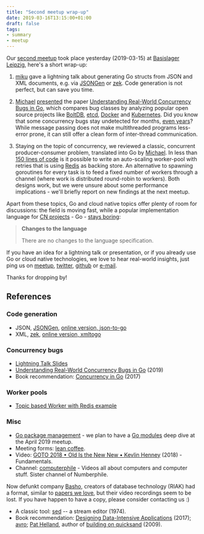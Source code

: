 ```yaml
---
title: "Second meetup wrap-up"
date: 2019-03-16T13:15:00+01:00
draft: false
tags:
- summary
- meetup
---
```


Our [second
meetup](https://www.meetup.com/Leipzig-Golang-and-Cloud/events/259045114/) took
place yesterday (2019-03-15) at [Basislager Leipzig](https://www.basislager.co), here's a
short wrap-up:

1. [miku](https://github.com/miku) gave a lightning talk about generating
   Go structs from JSON and XML documents, e.g. via
[JSONGen](https://github.com/bemasher/JSONGen) or
[zek](https://github.com/miku/zek). Code generation is not perfect, but can
save you time.

2. [Michael](https://www.meetup.com/Leipzig-Golang-and-Cloud/members/201296430)
   [presented](https://speakerdeck.com/embano1/concurrency-bugs-in-go-go-meetup-leipzig-03-15-2019-gasch) the paper [Understanding Real-World Concurrency Bugs in
Go](https://songlh.github.io/paper/go-study.pdf), which compares bug classes by
analyzing popular open source projects like
[BoltDB](https://github.com/etcd-io/bbolt),
[etcd](https://github.com/etcd-io/etcd), [Docker](https://github.com/docker)
and [Kubernetes](https://kubernetes.io/). Did you know that some concurrency
bugs stay undetected for months, [even
years](https://speakerdeck.com/embano1/concurrency-bugs-in-go-go-meetup-leipzig-03-15-2019-gasch?slide=10)?
While message passing does not make multithreaded programs less-error prone, it
can still offer a clean form of inter-thread communication.

3. Staying on the topic of concurrency, we reviewed a classic, concurrent
   producer-consumer problem, translated into Go by
[Michael](https://github.com/panzerdev). In less than [150 lines of
code](https://gist.github.com/panzerdev/cf8278b346770814088c006643f9bfd1) is it
possible to write an auto-scaling worker-pool with retries that is using [Redis](https://redis.io/)
as backing store. An alternative to spawning goroutines for every task is to
feed a fixed number of workers through a channel (where work is distributed
round-robin to workers). Both designs work, but we were unsure about some
performance implications - we'll briefly report on new findings at the next
meetup.

Apart from these topics, Go and cloud native topics offer plenty of room for
discussions: the field is moving fast, while a popular implementation language
for [CN projects](https://landscape.cncf.io/) - Go - [stays boring](https://golang.org/doc/go1.12):

> **Changes to the language**
>
> There are no changes to the language specification.

If you have an idea for a lightning talk or presentation, or if you already use
Go or cloud native technologies, we love to hear real-world insights, just ping us on
[meetup](https://www.meetup.com/Leipzig-Golang-and-Cloud/),
[twitter](https://twitter.com/golang_leipzig),
[github](https://github.com/golang-leipzig) or
[e-mail](mailto:martin.czygan@gmail.com).

Thanks for dropping by!

## References

### Code generation

* JSON, [JSONGen](https://github.com/bemasher/JSONGen), [online version, json-to-go](https://mholt.github.io/json-to-go/)
* XML, [zek](https://github.com/miku/zek), [online version, xmltogo](https://www.onlinetool.io/xmltogo/)

### Concurrency bugs

* [Lightning Talk Slides](https://speakerdeck.com/embano1/concurrency-bugs-in-go-go-meetup-leipzig-03-15-2019-gasch)
* [Understanding Real-World Concurrency Bugs in Go](https://songlh.github.io/paper/go-study.pdf) (2019)
* Book recommendation: [Concurrency in Go](https://www.oreilly.com/library/view/concurrency-in-go/9781491941294/) (2017)

### Worker pools

* [Topic based Worker with Redis example](https://gist.github.com/panzerdev/cf8278b346770814088c006643f9bfd1)

### Misc

* [Go package management](https://github.com/golang/go/wiki/PackageManagementTools) - we plan to have a [Go modules](https://github.com/golang/go/wiki/Modules) deep dive at the April 2019 meetup.
* Meeting forms: [lean coffee](http://leancoffee.org/).
* Video: [GOTO 2018 • Old Is the New New • Kevlin Henney](https://www.youtube.com/watch?v=AbgsfeGvg3E) (2018) - Fundamentals.
* Channel: [computerphile](https://www.youtube.com/channel/UC9-y-6csu5WGm29I7JiwpnA) - Videos all about computers and computer stuff. Sister channel of Numberphile.

Now defunkt company [Basho](https://en.wikipedia.org/wiki/Basho_Technologies),
creators of database technology (RIAK) had a format, similar to [papers we
love](https://paperswelove.org/), but their video recordings seem to be lost.
If you have happen to have a copy, please consider contacting us :)

* A classic tool: [sed](https://www.gnu.org/software/sed/manual/sed.html) -- a stream editor (1974).
* Book recommendation: [Designing Data-Intensive
  Applications](https://dataintensive.net/) (2017);
[avro](https://en.wikipedia.org/wiki/Apache_Avro); [Pat
Helland](https://dblp.uni-trier.de/pers/hd/h/Helland:Pat), author of [building
on quicksand](http://db.cs.berkeley.edu/cs286/papers/quicksand-cidr2009.pdf) (2009).


